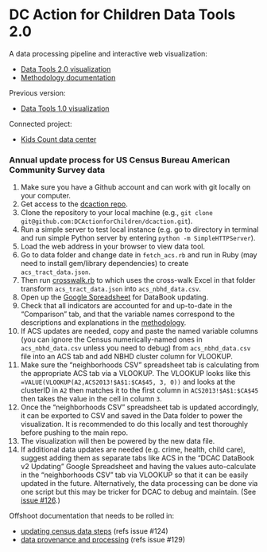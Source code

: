 # DC Action for Children Data Tools 2.0


A data processing pipeline and interactive web visualization:

 * [Data Tools 2.0 visualization](http://datatools.dcactionforchildren.org/)
 * [Methodology documentation](https://www.dcactionforchildren.org/dc-kids-count-data-tools-methodology)


Previous version:

 * [Data Tools 1.0 visualization](http://www.dcactionforchildren.org/dc-kids-count-data-tools)


Connected project:

* [Kids Count data center](http://datacenter.kidscount.org/data#DC)


### Annual update process for US Census Bureau American Community Survey data

1. Make sure you have a Github account and can work with git locally on your computer.
2. Get access to the [dcaction repo](https://github.com/DCActionforChildren/dcaction).
3. Clone the repository to your local machine (e.g., `git clone git@github.com:DCActionforChildren/dcaction.git`).
4. Run a simple server to test local instance (e.g. go to directory in terminal and run simple Python server by entering `python -m SimpleHTTPServer`).
5. Load the web address in your browser to view data tool.
6. Go to data folder and change date in `fetch_acs.rb` and run in Ruby (may need to install gem/library dependencies) to create `acs_tract_data.json`.
7. Then run [crosswalk.rb](/data/crosswalk.rb) to which uses the cross-walk Excel in that folder transform `acs_tract_data.json` into `acs_nbhd_data.csv`.
8. Open up the [Google Spreadsheet](https://docs.google.com/spreadsheet/ccc?key=0AliQRBwTvad9dHpVQkltc05MS2FzdGpCRFZSb0djdFE#gid=35) for DataBook updating.
9. Check that all indicators are accounted for and up-to-date in the “Comparison” tab, and that the variable names correspond to the descriptions and explanations in the [methodology](http://www.dcactionforchildren.org/dc-kids-count-data-tools-methodology).
10. If ACS updates are needed, copy and paste the named variable columns (you can ignore the Census numerically-named ones in `acs_nbhd_data.csv` unless you need to debug) from `acs_nbhd_data.csv` file into an ACS tab and add NBHD cluster column for VLOOKUP.
11. Make sure the “neighborhoods CSV” spreadsheet tab is calculating from the appropriate ACS tab via a VLOOKUP. The VLOOKUP looks like this `=VALUE(VLOOKUP(A2,ACS2013!$A$1:$CA$45, 3, 0))` and looks at the clusterID in `A2` then matches it to the first column in `ACS2013!$A$1:$CA$45` then takes the value in the cell in column `3`.
12. Once the “neighborhoods CSV” spreadsheet tab is updated accordingly, it can be exported to CSV and saved in the Data folder to power the visualization. It is recommended to do this locally and test thoroughly before pushing to the main repo.
13. The visualization will then be powered by the new data file.
14. If additional data updates are needed (e.g. crime, health, child care), suggest adding them as separate tabs like ACS in the “DCAC DataBook v2 Updating” Google Spreadsheet and having the values auto-calculate in the “neighborhoods CSV” tab via VLOOKUP so that it can be easily updated in the future.  Alternatively, the data processing can be done via one script but this may be tricker for DCAC to debug and maintain. (See [issue #126](https://github.com/DCActionforChildren/dcaction/issues/126).)


Offshoot documentation that needs to be rolled in:

 * [updating census data steps](https://docs.google.com/document/d/1u9yJ1yJt6T4jOb_EUN6aXn-ugzuRCiNVmvRz19_k9cs/edit) (refs issue #124)
 * [data provenance and processing](http://bit.ly/DCA4C2VizData) (refs issue #129)
